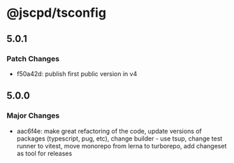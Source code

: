 # @jscpd/tsconfig

## 5.0.1

### Patch Changes

- f50a42d: publish first public version in v4

## 5.0.0

### Major Changes

- aac6f4e: make great refactoring of the code, update versions of packages (typescript, pug, etc), change builder - use tsup, change test runner to vitest, move monorepo from lerna to turborepo, add changeset as tool for releases

